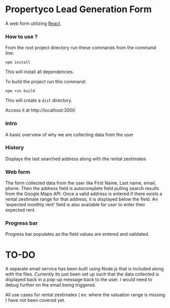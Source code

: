 # Propertyco Lead Generation Form

 A web form utilizing [React](http://facebook.github.io/react/).

### How to use ?

From the root project directory run these commands from the command line:

``npm install``

This will install all dependencies.

To build the project run this command:

``npm run build``

This will create a ``dist`` directory.

Access it at http://localhost:3000

### Intro
 A basic overview of why we are collecting data from the user

### History
 Displays the last searched address along with the rental zestimates

### Web form
 The form collected data from the user like First Name, Last name, email, phone.
 Then the address field is autocomplete field pulling search results from the Google Maps API.
 Once a valid address is entered if there exists a rental zestimate range for that address, it is displayed below the field. 
 An 'expected monthly rent' field is also available for user to enter their expected rent.

### Progress bar
 Progress bar populates as the field values are entered and validated.

# TO-DO

 A separate email service has been built using Node.js that is included along with the files.
 Currently its just been set up such that the data collected is displayed back in a pop-up message back to the user. I would need to debug further on the email being triggered.

 All use cases for rental zestimates ( ex: where the valuation range is missing ) have not been covered yet.
